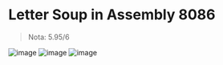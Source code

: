 # Letter Soup in Assembly 8086
> Nota: 5.95/6

![image](https://github.com/18Miguel/ISEC/assets/73616916/7513cfd8-8ef8-48e1-bc89-ce7f3b94938c)
![image](https://github.com/18Miguel/ISEC/assets/73616916/4d9edb25-6db0-40c4-91d1-73ce2f54ca1f)
![image](https://github.com/18Miguel/ISEC/assets/73616916/ae47589b-fb44-42e9-8c79-b2bf2bd58c06)
